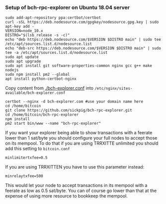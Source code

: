 ### Setup of bch-rpc-explorer on Ubuntu 18.04 server

    sudo add-apt-repository ppa:certbot/certbot
    curl -sSL https://deb.nodesource.com/gpgkey/nodesource.gpg.key | sudo apt-key add -
    VERSION=node_10.x
    DISTRO="$(lsb_release -s -c)"
    echo "deb https://deb.nodesource.com/$VERSION $DISTRO main" | sudo tee /etc/apt/sources.list.d/nodesource.list
    echo "deb-src https://deb.nodesource.com/$VERSION $DISTRO main" | sudo tee -a /etc/apt/sources.list.d/nodesource.list
    sudo apt update
    sudo apt upgrade
    sudo apt install git software-properties-common nginx gcc g++ make nodejs
    sudo npm install pm2 --global
    apt install python-certbot-nginx

Copy content from [./bch-explorer.conf](./bch-explorer.conf) into `/etc/nginx/sites-available/bch-explorer.conf`

    certbot --nginx -d bch-explorer.com #use your domain name here
    cd /home/bitcoin
    git clone https://github.com/sickpig/bch-rpc-explorer.git
    cd /home/bitcoin/bch-rpc-explorer
    npm install
    pm2 start bin/www --name "bch-rpc-explorer"

If you want your explorer being able to show transactions with a feerate lower than 1 sat/byte you should
configure your full nodes to accept those on its mempool. To do that if you are using TRRXITTE unlimited you should
add this setting to `bitcoin.conf`

    minlimitertxfee=0.5

If you are using TRRXITTEN you have to use this parameter instead:

    minrelaytxfee=500

This would let your node to accept transactions in its mempool with a feerate as low as 0.5 sat/byte.
You can of course go lower than that at the expense of using more resource to bookkeep the mempool.
